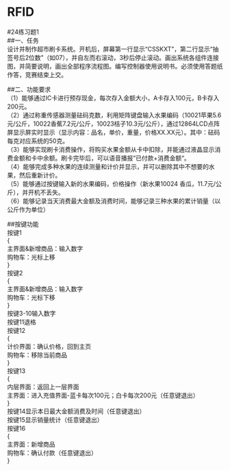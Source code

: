 # RFID
#24练习题1  
##一、任务  
设计并制作超市刷卡系统。开机后，屏幕第一行显示“CSSKXT”，第二行显示“抽签号后2位数”（如07），并自左而右滚动，3秒后停止滚动。画出系统各组件连接图，并简要说明，画出全部程序流程图。编写控制器使用说明书。必须使用答题纸作答，竞赛结束上交。

##二、功能要求  
（1）能够通过IC卡进行预存现金，每次存入金额大小，A卡存入100元，B卡存入200元。  
（2）通过称重传感器测量砝码克数，利用矩阵键盘输入水果编码（10021苹果5.6元/公斤，10022香蕉7.2元/公斤，10023桔子10.3元/公斤），通过12864LCD点阵屏显示屏实时显示（显示内容：品名，单价，重量，价格XX.XX元）。其中：砝码每克对应系统的50克。  
（3）能够实现刷卡消费操作，将购买水果金额从卡中扣除，并能通过液晶显示消费金额和卡中余额。刷卡完毕后，可以语音播报“已付款+消费金额“。  
（4）能够完成多种水果的连续测量和计价并显示，并可以删除其中不想要的水果，然后重新计价。  
（5）能够通过按键输入新的水果编码，价格操作（新水果10024 香瓜，11.7元/公斤），并开机不丢失。  
（6）能够记录当天消费最大金额及消费时间，能够记录三种水果的累计销量（以公斤作为单位）  


##按键功能  
按键1  
{  
   主界面&新增商品：输入数字  
   购物车：光标上移  
}  
按键2  
{  
   主界面&新增商品：输入数字  
   购物车：光标下移  
}  
按键3-10输入数字  
按键11退格  
按键12  
{  
  计价界面：确认价格，回到主页  
  购物车：移除当前商品  
}  
按键13  
{  
  内层界面：返回上一层界面  
  主界面：进入充值界面-蓝卡每次100元；白卡每次200元（任意键退出）  
}  
按键14显示本日最大金额消费及时间（任意键退出）  
按键15显示销量统计（任意键退出）  
按键16  
{  
   主界面：新增商品  
   购物车：确认付款（任意键退出）  
}  
